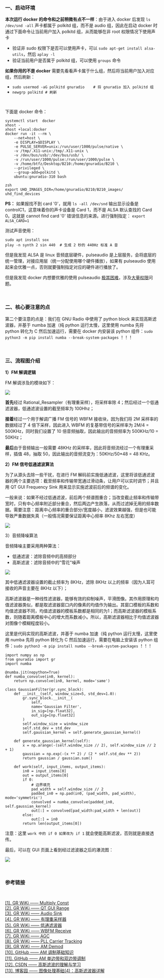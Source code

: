 ### 一、启动环境

**本次运行 docker 的命令和之前稍微有点不一样**：由于进入 docker 后发现 `ls /dev/snd -all` 声卡都属于 polkitd 组，而不是 audio 组，因此在启动 docker 时通过下面命令让当前用户加入 polkitd 组，从而能够在非 root 权限情况下使用声卡

- 验证非 sudo 权限下是否可以使用声卡，可以 `sudo apt-get install alsa-utils`，然后 `aplay -l`
- 验证当前用户是否属于 polkitd 组，可以使用 `groups` 命令

**如果你用的不是 docker** 需要先看看声卡属于什么组，然后将当前用户加入对应组，然后刷新：    

- `sudo usermod -aG polkitd gnuradio    # 将 gnuradio 加入 polkitd 组`
- `newgrp polkitd # 刷新`

</br>

下面是 docker 命令：

```
systemctl start  docker
xhost -          
xhost +local:docker 
docker run -it --rm \
    --net=host \
    -e DISPLAY=$DISPLAY \
    -e PULSE_SERVER=unix:/run/user/1000/pulse/native \
    -v /tmp/.X11-unix:/tmp/.X11-unix \
    -v /dev/bus/usb/:/dev/bus/usb/ \
    -v /run/user/1000/pulse:/run/user/1000/pulse \
    -v /home/btfz/Desktop/B210:/home/gnuradio/B210 \
    --privileged \
    --group-add=polkitd \
    ubuntu:gnuradio-310 bash

zsh
export UHD_IMAGES_DIR=/home/gnuradio/B210/B210_images/
uhd_find_devices
```

**PS：** 如果报找不到 card '0'，就用 `ls -all /dev/snd` 输出显示设备是 controlC1，这意味着你的声卡设备是 Card 1，而不是 ALSA 默认查找的 Card 0。这就是 cannot find card '0' 错误信息的来源。进行强制指定： `export ALSA_CARD=1`

测试声音使用：

```
sudo apt install sox
play -n synth 2 sin 440  # 生成 2 秒的 440Hz 标准 A 音
```

但是我发现 ALSA 是 linux 音频底层硬件，pulseaudio 是上层服务，会将底层的统一管理，对接应用层（统一分配使用哪个硬件播放），如果有 pulseaudio 使用起来会优雅一点，否则就要强制指定对应的硬件进行播放了。

但是我发现 docker 内想要优雅的使用 pulseaudio [极其困难][#2]，涉及[大量权限][#1]问题。

</br>

### 二、核心要注意的点

第二个要注意的点是：我们在 GNU Radio 中使用了 python block 来实现高斯滤波器，并基于 numba 加速（纯 python 运行太慢，这里使用 numba 先将 python 转化为 C 然后加速运行，需要在 docker 内安装该 python 组件：`sudo python3 -m pip install numba --break-system-packages` ！！！

</br>

### 三、流程图介绍

**1）FM 解调逻辑**

FM 解调涉及的模块如下：

![][p1]

**首先**经过 Rational_Resampler（有理重采样），将采样率除 4；然后经过一个低通滤波器，低通滤波设置的截至频率为 100Hhz；

**接着**经过一个用于解调广播 FM 信号的 WBFM 接收块，因为我们将 2M 采样率的数据经过了 4 倍下采样，因此进入 WBFM 的复基带信号的采样率为 2M/4 = 500KHz，同时我们设置了 10 倍音频抽取，因此输出的音频频率为 500KHz/10 = 50KHz；

**最后**由于音频输出一般需要 48KHz 的采样率，因此将音频流经过一个有理重采样，插值 48，抽取 50，因此输出的音频流变为：50KHz/50*48 = 48 KHz。

**2）FM 信号低通滤波算法**

为了从源头去除一些干扰，在进行 FM 解码前实施低通滤波，这里将该低通滤波器的两个主要选项：截至频率和传输带宽通过滑动条，让用户可以实时调节；并且用 QT GUI Frequency Sink 用来显示实施滤波前后的频谱的变化。

一般来说：如果不经过低通滤波，前后两个频谱图重合；当改变截止频率和传输带宽时，只有中心频率附近部分重合，然后两边产生跌落，从而过滤掉无用的频率数据。需要注意：距离中心频率的重合部分/宽度越小，滤波效果越强，但是也可能导致严重数据失真（一般情况需要保证距离中心频率 8Khz 左右宽度）

![][p2]    

3）音频降噪算法

音频降噪主要采用两种算法：

- 低通滤波：滤除音频中的高频部分
- 高斯滤波：滤除音频中的"雪花"噪声

![][p3]

其中低通滤波器设置的截止频率为 8KHz，滤除 8KHz 以上的频率（因为人耳可接收的声音主要在 8KHz 以下）；

高斯滤波器是一种线性滤波器，能够有效的抑制噪声，平滑图像。其作用原理和均值滤波器类似，都是取滤波器窗口内的像素的均值作为输出。其窗口模板的系数和均值滤波器不同，均值滤波器的模板系数都是相同的为1；而高斯滤波器的模板系数，则随着距离模板中心的增大而系数减小。所以，高斯滤波器相比于均值滤波器对图像个模糊程度较小。

这里是代码实现的高斯滤波，并基于 numba 加速（纯 python 运行太慢，这里使用 numba 先将 python 转化为 C 然后加速运行，需要在电脑上安装该 python 组件：`sudo python3 -m pip install numba --break-system-packages` ！！！

```
import numpy as np
from gnuradio import gr
import numba

@numba.jit(nopython=True)
def numba_convolve(in0, kernel):
    return np.convolve(in0, kernel, mode='same')

class GaussianFilter(gr.sync_block):
    def __init__(self, window_size=5, std_dev=1.0):
        gr.sync_block.__init__(
            self,
            name='Gaussian Filter',
            in_sig=[np.float32],
            out_sig=[np.float32]
        )
        self.window_size = window_size
        self.std_dev = std_dev
        self.gaussian_kernel = self.generate_gaussian_kernel()

    def generate_gaussian_kernel(self):
        x = np.arange(-(self.window_size // 2), self.window_size // 2 + 1)
        gaussian = np.exp(-(x ** 2) / (2 * self.std_dev ** 2))
        return gaussian / gaussian.sum()

    def work(self, input_items, output_items):
        in0 = input_items[0]
        out = output_items[0]
        if 0:
            # 边界填充
            pad_width = self.window_size // 2
            padded_in0 = np.pad(in0, (pad_width, pad_width), mode='symmetric')
            convolved = numba_convolve(padded_in0, self.gaussian_kernel)
            out[:] = convolved[pad_width:pad_width + len(out)]
        else:
            out[:] = in0
        return len(output_items[0])
```

注意：这里 `work 中的 if 0 如果改为 if 1` 就会使能高斯滤波，否则就是直接透传。

最后，可以在 GUI 页面上看到经过滤波器之后的瀑流图：

![][p4] 


</br>

### 参考链接

</br>

[[1]. GR WiKi —— Multiply Const][#6]    
[[2]. GR WiKi —— QT GUI Range][#7]    
[[3]. GR WiKi —— Audio Sink][#8]    
[[4]. GR WiKi —— 有理重采样器][#9]    
[[5]. GR WiKi —— 低通滤波器][#10]    
[[6]. GR WiKi —— WBFM Receive][#11]       
[[7]. GR WiKi —— AGC][#12]    
[[8]. GR WiKi —— PLL Carrier Tracking][#13]    
[[9]. GR WiKi —— AM Demod][#14]    
[[10]. GitHub —— AM 调制基础知识][#15]    
[[11]. GitHub —— AM 单边带和双边带调制][#16]   
[[12]. CSDN —— 高斯滤波的理解与学习][#17]    
[[13]. 博客园 —— 图像处理基础(4)：高斯滤波器详解][#18]    

[#1]:https://gemini.google.com/app/e7c2c915b0e393a0?utm_source=app_launcher&utm_medium=owned&utm_campaign=base_all    
[#2]:https://www.doubao.com/chat/19945218343574530    
[#6]:https://wiki.gnuradio.org/index.php/Multiply_Const  
[#7]:https://wiki.gnuradio.org/index.php/QT_GUI_Range     
[#8]:https://wiki.gnuradio.org/index.php/Audio_Sink     
[#9]:https://wiki.gnuradio.org/index.php/Rational_Resampler    
[#10]:https://wiki.gnuradio.org/index.php/Low_Pass_Filter    
[#11]:https://wiki.gnuradio.org/index.php/WBFM_Receive    
[#12]:https://wiki.gnuradio.org/index.php/AGC    
[#13]:https://wiki.gnuradio.org/index.php/PLL_Carrier_Tracking    
[#14]:https://wiki.gnuradio.org/index.php/AM_Demod    
[#15]:https://github.com/oldprogram/gnuradio_demo/tree/main/%E5%9F%BA%E7%A1%80%E6%95%99%E7%A8%8B/21-GNU%20Radio%20%E5%9F%BA%E7%A1%80%E8%B0%83%E5%88%B6/01-AM_DSB    
[#16]:https://github.com/oldprogram/gnuradio_demo/tree/main/%E5%9F%BA%E7%A1%80%E6%95%99%E7%A8%8B/21-GNU%20Radio%20%E5%9F%BA%E7%A1%80%E8%B0%83%E5%88%B6/02-AM_SSB    
[#17]:https://blog.csdn.net/leonardohaig/article/details/120464251    
[#18]:https://www.cnblogs.com/wangguchangqing/p/6407717.html     

[p1]:https://tuchuang.beautifulzzzz.com:3000/?path=202509/fm_receive.png    
[p2]:https://tuchuang.beautifulzzzz.com:3000/?path=202509/low_pass_filter.jpeg
[p3]:https://tuchuang.beautifulzzzz.com:3000/?path=202509/sound_jiangzao.png
[p4]:https://tuchuang.beautifulzzzz.com:3000/?path=202509/sound_jiangzao_gui.jpeg
    


